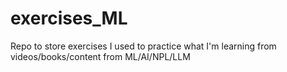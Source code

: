 # exercises_ML
Repo to store exercises I used to practice what I'm learning from videos/books/content from ML/AI/NPL/LLM
